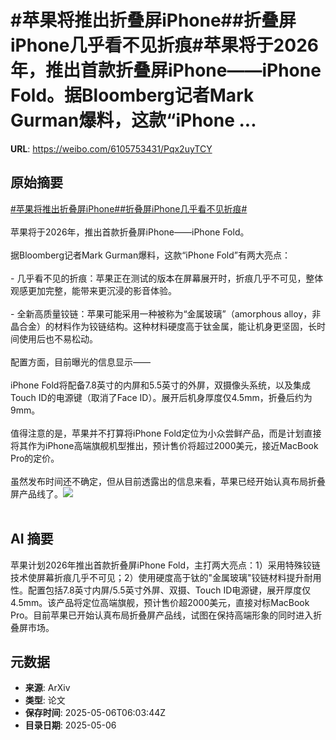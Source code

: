 # #苹果将推出折叠屏iPhone##折叠屏iPhone几乎看不见折痕#苹果将于2026年，推出首款折叠屏iPhone——iPhone Fold。据Bloomberg记者Mark Gurman爆料，这款“iPhone ...

**URL**: https://weibo.com/6105753431/Pqx2uyTCY

## 原始摘要

<a href="https://m.weibo.cn/search?containerid=231522type%3D1%26t%3D10%26q%3D%23%E8%8B%B9%E6%9E%9C%E5%B0%86%E6%8E%A8%E5%87%BA%E6%8A%98%E5%8F%A0%E5%B1%8FiPhone%23&amp;extparam=%23%E8%8B%B9%E6%9E%9C%E5%B0%86%E6%8E%A8%E5%87%BA%E6%8A%98%E5%8F%A0%E5%B1%8FiPhone%23" data-hide=""><span class="surl-text">#苹果将推出折叠屏iPhone#</span></a><a href="https://m.weibo.cn/search?containerid=231522type%3D1%26t%3D10%26q%3D%23%E6%8A%98%E5%8F%A0%E5%B1%8FiPhone%E5%87%A0%E4%B9%8E%E7%9C%8B%E4%B8%8D%E8%A7%81%E6%8A%98%E7%97%95%23&amp;extparam=%23%E6%8A%98%E5%8F%A0%E5%B1%8FiPhone%E5%87%A0%E4%B9%8E%E7%9C%8B%E4%B8%8D%E8%A7%81%E6%8A%98%E7%97%95%23" data-hide=""><span class="surl-text">#折叠屏iPhone几乎看不见折痕#</span></a><br><br>苹果将于2026年，推出首款折叠屏iPhone——iPhone Fold。<br><br>据Bloomberg记者Mark Gurman爆料，这款“iPhone Fold”有两大亮点：<br><br>- 几乎看不见的折痕：苹果正在测试的版本在屏幕展开时，折痕几乎不可见，整体观感更加完整，能带来更沉浸的影音体验。<br>    <br>- 全新高质量铰链：苹果可能采用一种被称为“金属玻璃”（amorphous alloy，非晶合金）的材料作为铰链结构。这种材料硬度高于钛金属，能让机身更坚固，长时间使用后也不易松动。<br><br>配置方面，目前曝光的信息显示——<br><br>iPhone Fold将配备7.8英寸的内屏和5.5英寸的外屏，双摄像头系统，以及集成Touch ID的电源键（取消了Face ID）。展开后机身厚度仅4.5mm，折叠后约为9mm。<br><br>值得注意的是，苹果并不打算将iPhone Fold定位为小众尝鲜产品，而是计划直接将其作为iPhone高端旗舰机型推出，预计售价将超过2000美元，接近MacBook Pro的定价。<br><br>虽然发布时间还不确定，但从目前透露出的信息来看，苹果已经开始认真布局折叠屏产品线了。<img style="" src="https://tvax4.sinaimg.cn/large/006Fd7o3gy1i15ii160jxj318g0p0k4r.jpg" referrerpolicy="no-referrer"><br><br>

## AI 摘要

苹果计划2026年推出首款折叠屏iPhone Fold，主打两大亮点：1）采用特殊铰链技术使屏幕折痕几乎不可见；2）使用硬度高于钛的"金属玻璃"铰链材料提升耐用性。配置包括7.8英寸内屏/5.5英寸外屏、双摄、Touch ID电源键，展开厚度仅4.5mm。该产品将定位高端旗舰，预计售价超2000美元，直接对标MacBook Pro。目前苹果已开始认真布局折叠屏产品线，试图在保持高端形象的同时进入折叠屏市场。

## 元数据

- **来源**: ArXiv
- **类型**: 论文
- **保存时间**: 2025-05-06T06:03:44Z
- **目录日期**: 2025-05-06
